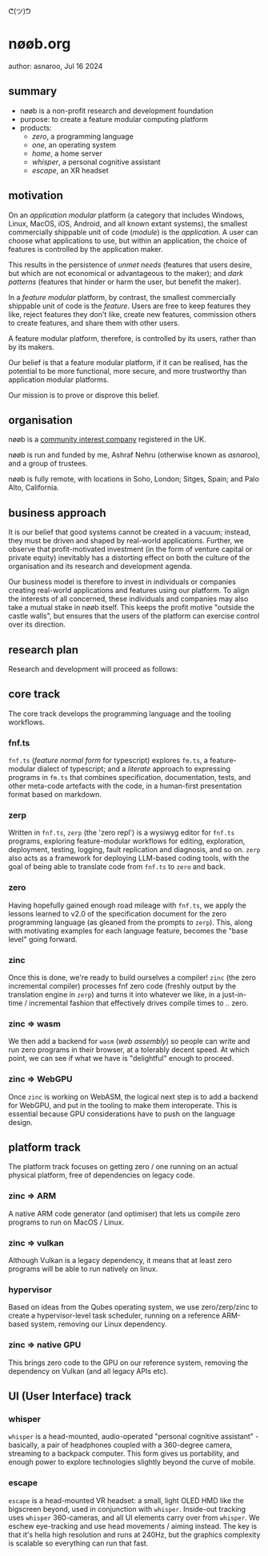 ᕦ(ツ)ᕤ
# nøøb.org
author: asnaroo, Jul 16 2024

## summary

- nøøb is a non-profit research and development foundation
- purpose: to create a feature modular computing platform
- products: 
    - *zero*, a programming language
    - *one*, an operating system
    - *home*, a home server
    - *whisper*, a personal cognitive assistant
    - *escape*, an XR headset

## motivation

On an *application modular* platform (a category that includes Windows, Linux, MacOS, iOS, Android, and all known extant systems), the smallest commercially shippable unit of code (*module*) is the *application*. A user can choose what applications to use, but within an application, the choice of features is controlled by the application maker.

This results in the persistence of *unmet needs* (features that users desire, but which are not economical or advantageous to the maker); and *dark patterns* (features that hinder or harm the user, but benefit the maker).

In a *feature modular* platform, by contrast, the smallest commercially shippable unit of code is the *feature*. Users are free to keep features they like, reject features they don't like, create new features, commission others to create features, and share them with other users.

A feature modular platform, therefore, is controlled by its users, rather than by its makers.

Our belief is that a feature modular platform, if it can be realised, has the potential to be more functional, more secure, and more trustworthy than application modular platforms. 

Our mission is to prove or disprove this belief.

## organisation

nøøb is a [community interest company](https://www.gov.uk/government/publications/community-interest-companies-how-to-form-a-cic/community-interest-companies-guidance-chapters) registered in the UK.

nøøb is run and funded by me, Ashraf Nehru (otherwise known as *asnaroo*), and a group of trustees.

nøøb is fully remote, with locations in Soho, London; Sitges, Spain; and Palo Alto, California.

## business approach

It is our belief that good systems cannot be created in a vacuum; instead, they must be driven and shaped by real-world applications. Further, we observe that profit-motivated investment (in the form of venture capital or private equity) inevitably has a distorting effect on both the culture of the organisation and its research and development agenda.

Our business model is therefore to invest in individuals or companies creating real-world applications and features using our platform. To align the interests of all concerned, these individuals and companies may also take a mutual stake in nøøb itself. This keeps the profit motive "outside the castle walls", but ensures that the users of the platform can exercise control over its direction.

## research plan

Research and development will proceed as follows:

## core track

The core track develops the programming language and the tooling workflows.

### fnf.ts

`fnf.ts` (*feature normal form* for typescript) explores `fm.ts`, a feature-modular dialect of typescript; and a *literate* approach to expressing programs in `fm.ts` that combines specification, documentation, tests, and other meta-code artefacts with the code, in a human-first presentation format based on markdown.

### zerp

Written in `fnf.ts`, `zerp` (the 'zero repl') is a wysiwyg editor for `fnf.ts` programs, exploring feature-modular workflows for editing, exploration, deployment, testing, logging, fault replication and diagnosis, and so on. `zerp` also acts as a framework for deploying LLM-based coding tools, with the goal of being able to translate code from `fnf.ts` to `zero` and back.

### zero

Having hopefully gained enough road mileage with `fnf.ts`, we apply the lessons learned to v2.0 of the specification document for the zero programming language (as gleaned from the prompts to `zerp`). This, along with motivating examples for each language feature, becomes the "base level" going forward.

### zinc

Once this is done, we're ready to build ourselves a compiler! `zinc` (the zero incremental compiler) processes fnf zero code (freshly output by the translation engine in `zerp`) and turns it into whatever we like, in a just-in-time / incremental fashion that effectively drives compile times to .. zero.

### zinc => wasm

We then add a backend for `wasm` (*web assembly*) so people can write and run zero programs in their browser, at a tolerably decent speed. At which point, we can see if what we have is "delightful" enough to proceed.

### zinc => WebGPU

Once `zinc` is working on WebASM, the logical next step is to add a backend for WebGPU, and put in the tooling to make them interoperate. This is essential because GPU considerations have to push on the language design.

## platform track

The platform track focuses on getting zero / one running on an actual physical platform, free of dependencies on legacy code.

### zinc => ARM

A native ARM code generator (and optimiser) that lets us compile zero programs to run on MacOS / Linux. 

### zinc => vulkan

Although Vulkan is a legacy dependency, it means that at least zero programs will be able to run natively on linux.

### hypervisor

Based on ideas from the Qubes operating system, we use zero/zerp/zinc to create a hypervisor-level task scheduler, running on a reference ARM-based system, removing our Linux dependency.

### zinc => native GPU

This brings zero code to the GPU on our reference system, removing the dependency on Vulkan (and all legacy APIs etc).

## UI (User Interface) track

### whisper

`whisper` is a head-mounted, audio-operated "personal cognitive assistant" - basically, a pair of headphones coupled with a 360-degree camera, streaming to a backpack computer. This form gives us portability, and enough power to explore technologies slightly beyond the curve of mobile.

### escape

`escape` is a head-mounted VR headset: a small, light OLED HMD like the bigscreen beyond, used in conjunction with `whisper`. Inside-out tracking uses `whisper` 360-cameras, and all UI elements carry over from `whisper`. We eschew eye-tracking and use head movements / aiming instead. The key is that it's hella high resolution and runs at 240Hz, but the graphics complexity is scalable so everything can run that fast.